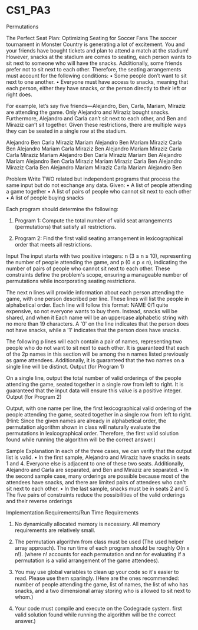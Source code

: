 # CS1_PA3
 Permutations

The Perfect Seat Plan: Optimizing Seating for Soccer Fans
The soccer tournament in Monster Country is generating a lot of excitement. You and your friends
have bought tickets and plan to attend a match at the stadium! However, snacks at the stadium are
comes to seating, each person wants to sit next to someone who will have the snacks. Additionally,
some friends prefer not to sit next to each other. Therefore, the seating arrangements must account
for the following conditions:
   • Some people don’t want to sit next to one another.
   • Everyone must have access to snacks, meaning that each person, either they have snacks,
     or the person directly to their left or right does.

For example, let’s say five friends—Alejandro, Ben, Carla, Mariam, Miraziz are attending the
game. Only Alejandro and Miraziz bought snacks. Furthermore, Alejandro and Carla can’t sit next
to each other, and Ben and Miraziz can’t sit together. Given these restrictions, there are multiple
ways they can be seated in a single row at the stadium.

Alejandro Ben Carla Miraziz Mariam
Alejandro Ben Mariam Miraziz Carla
Ben Alejandro Mariam Carla Miraziz
Ben Alejandro Mariam Miraziz Carla
Carla Miraziz Mariam Alejandro Ben
Carla Miraziz Mariam Ben Alejandro
Mariam Alejandro Ben Carla Miraziz
Mariam Miraziz Carla Ben Alejandro
Miraziz Carla Ben Alejandro Mariam
Miraziz Carla Mariam Alejandro Ben

Problem
Write TWO related but independent programs that process the same input but do not exchange
any data. Given:
   • A list of people attending a game together
   • A list of pairs of people who cannot sit next to each other
   • A list of people buying snacks

Each program should determine the following:
1. Program 1: Compute the total number of valid seat arrangements (permutations) that
satisfy all restrictions.

2. Program 2: Find the first valid seating arrangement in lexicographical order that meets
all restrictions.

Input
The input starts with two positive integers: n (3 ≤ n ≤ 10), representing the number of people
attending the game, and p (0 ≤ p ≤ n), indicating the number of pairs of people who cannot sit next
to each other. These constraints define the problem's scope, ensuring a manageable number of
permutations while incorporating seating restrictions.

The next n lines will provide information about each person attending the game, with one person
described per line. These lines will list the people in alphabetical order. Each line will follow this
format:
NAME 0/1
quite expensive, so not everyone wants to buy them. Instead, snacks will be shared, and when it
Each name will be an uppercase alphabetic string with no more than 19 characters. A '0' on the
line indicates that the person does not have snacks, while a '1' indicates that the person does have
snacks.

The following p lines will each contain a pair of names, representing two people who do not want
to sit next to each other. It is guaranteed that each of the 2p names in this section will be among
the n names listed previously as game attendees. Additionally, it is guaranteed that the two names
on a single line will be distinct.
Output (for Program 1)

On a single line, output the total number of valid orderings of the people attending the game, seated
together in a single row from left to right. It is guaranteed that the input data will ensure this value
is a positive integer.
Output (for Program 2)

Output, with one name per line, the first lexicographical valid ordering of the people attending the
game, seated together in a single row from left to right.
(Hint: Since the given names are already in alphabetical order, the permutation algorithm
shown in class will naturally evaluate the permutations in lexicographical order. Therefore, the
first valid solution found while running the algorithm will be the correct answer.)

Sample Explanation
In each of the three cases, we can verify that the output list is valid.
   • In the first sample, Alejandro and Miraziz have snacks in seats 1 and 4. Everyone else is adjacent
     to one of these two seats. Additionally, Alejandro and Carla are separated, and Ben and Miraziz
     are separated.
   • In the second sample case, many orderings are possible because most of the attendees have snacks,
     and there are limited pairs of attendees who can't sit next to each other.
   • In the last sample, snacks must be in seats 2 and 5. The five pairs of constraints reduce the
     possibilities of the valid orderings and their reverse orderings

Implementation Requirements/Run Time Requirements
1. No dynamically allocated memory is necessary. All memory requirements are relatively small.

2. The permutation algorithm from class must be used (The used helper array approach). The run
time of each program should be roughly O(n x n!). (where n! accounts for each permutation
and nn for evaluating if a permutation is a valid arrangement of the game attendees).

3. You may use global variables to clean up your code so it's easier to read. Please use them
sparingly. (Here are the ones recommended: number of people attending the game, list of names,
the list of who has snacks, and a two dimensional array storing who is allowed to sit next to whom.)

4. Your code must compile and execute on the Codegrade system.
first valid solution found while running the algorithm will be the correct answer.)
